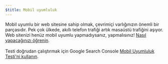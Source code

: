 ```yaml
---
$title: Mobil uyumluluk
---
```


Mobil uyumlu bir web sitesine sahip olmak, çevrimiçi varlığınızın önemli bir parçasıdır. Pek çok ülkede, akıllı telefon trafiği artık masaüstü trafiğini aşıyor. Web sitenizi henüz mobil uyumlu yapmadıysanız, yapmalısınız! [Nasıl yapacağınızı öğrenin](https://support.google.com/webmasters/answer/6352293#blocked-resources).<br><br> Testi doğrudan çalıştırmak için Google Search Console [Mobil Uyumluluk Testi'ni kullanın](https://search.google.com/test/mobile-friendly).
